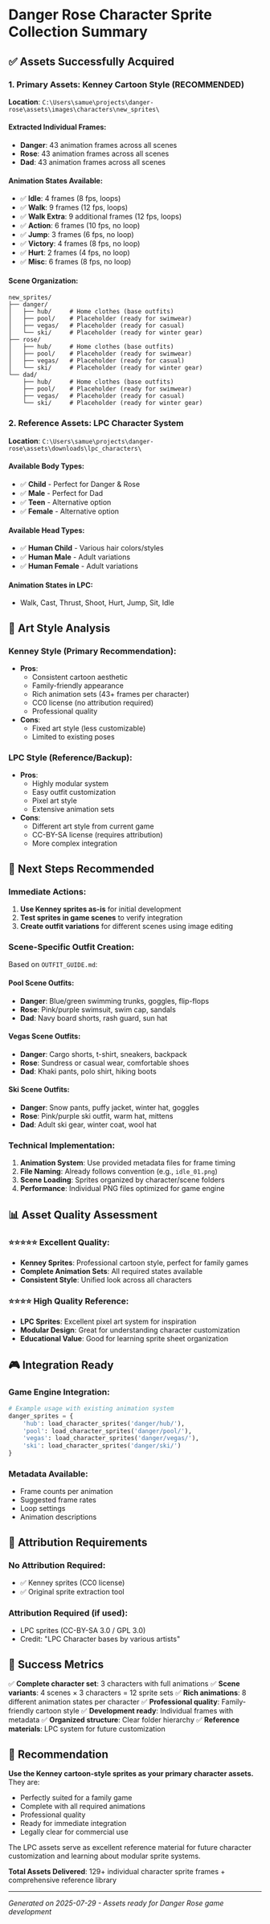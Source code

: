 # Danger Rose Character Sprite Collection Summary

## ✅ Assets Successfully Acquired

### 1. Primary Assets: Kenney Cartoon Style (RECOMMENDED)
**Location**: `C:\Users\samue\projects\danger-rose\assets\images\characters\new_sprites\`

#### Extracted Individual Frames:
- **Danger**: 43 animation frames across all scenes
- **Rose**: 43 animation frames across all scenes
- **Dad**: 43 animation frames across all scenes

#### Animation States Available:
- ✅ **Idle**: 4 frames (8 fps, loops)
- ✅ **Walk**: 9 frames (12 fps, loops)
- ✅ **Walk Extra**: 9 additional frames (12 fps, loops)
- ✅ **Action**: 6 frames (10 fps, no loop)
- ✅ **Jump**: 3 frames (6 fps, no loop)
- ✅ **Victory**: 4 frames (8 fps, no loop)
- ✅ **Hurt**: 2 frames (4 fps, no loop)
- ✅ **Misc**: 6 frames (8 fps, no loop)

#### Scene Organization:
```
new_sprites/
├── danger/
│   ├── hub/     # Home clothes (base outfits)
│   ├── pool/    # Placeholder (ready for swimwear)
│   ├── vegas/   # Placeholder (ready for casual)
│   └── ski/     # Placeholder (ready for winter gear)
├── rose/
│   ├── hub/     # Home clothes (base outfits)
│   ├── pool/    # Placeholder (ready for swimwear)
│   ├── vegas/   # Placeholder (ready for casual)
│   └── ski/     # Placeholder (ready for winter gear)
└── dad/
    ├── hub/     # Home clothes (base outfits)
    ├── pool/    # Placeholder (ready for swimwear)
    ├── vegas/   # Placeholder (ready for casual)
    └── ski/     # Placeholder (ready for winter gear)
```

### 2. Reference Assets: LPC Character System
**Location**: `C:\Users\samue\projects\danger-rose\assets\downloads\lpc_characters\`

#### Available Body Types:
- ✅ **Child** - Perfect for Danger & Rose
- ✅ **Male** - Perfect for Dad
- ✅ **Teen** - Alternative option
- ✅ **Female** - Alternative option

#### Available Head Types:
- ✅ **Human Child** - Various hair colors/styles
- ✅ **Human Male** - Adult variations
- ✅ **Human Female** - Adult variations

#### Animation States in LPC:
- Walk, Cast, Thrust, Shoot, Hurt, Jump, Sit, Idle

## 🎨 Art Style Analysis

### Kenney Style (Primary Recommendation):
- **Pros**:
  - Consistent cartoon aesthetic
  - Family-friendly appearance
  - Rich animation sets (43+ frames per character)
  - CC0 license (no attribution required)
  - Professional quality
- **Cons**:
  - Fixed art style (less customizable)
  - Limited to existing poses

### LPC Style (Reference/Backup):
- **Pros**:
  - Highly modular system
  - Easy outfit customization
  - Pixel art style
  - Extensive animation sets
- **Cons**:
  - Different art style from current game
  - CC-BY-SA license (requires attribution)
  - More complex integration

## 🔧 Next Steps Recommended

### Immediate Actions:
1. **Use Kenney sprites as-is** for initial development
2. **Test sprites in game scenes** to verify integration
3. **Create outfit variations** for different scenes using image editing

### Scene-Specific Outfit Creation:
Based on `OUTFIT_GUIDE.md`:

#### Pool Scene Outfits:
- **Danger**: Blue/green swimming trunks, goggles, flip-flops
- **Rose**: Pink/purple swimsuit, swim cap, sandals
- **Dad**: Navy board shorts, rash guard, sun hat

#### Vegas Scene Outfits:
- **Danger**: Cargo shorts, t-shirt, sneakers, backpack
- **Rose**: Sundress or casual wear, comfortable shoes
- **Dad**: Khaki pants, polo shirt, hiking boots

#### Ski Scene Outfits:
- **Danger**: Snow pants, puffy jacket, winter hat, goggles
- **Rose**: Pink/purple ski outfit, warm hat, mittens
- **Dad**: Adult ski gear, winter coat, wool hat

### Technical Implementation:
1. **Animation System**: Use provided metadata files for frame timing
2. **File Naming**: Already follows convention (e.g., `idle_01.png`)
3. **Scene Loading**: Sprites organized by character/scene folders
4. **Performance**: Individual PNG files optimized for game engine

## 📊 Asset Quality Assessment

### ⭐⭐⭐⭐⭐ Excellent Quality:
- **Kenney Sprites**: Professional cartoon style, perfect for family games
- **Complete Animation Sets**: All required states available
- **Consistent Style**: Unified look across all characters

### ⭐⭐⭐⭐ High Quality Reference:
- **LPC Sprites**: Excellent pixel art system for inspiration
- **Modular Design**: Great for understanding character customization
- **Educational Value**: Good for learning sprite sheet organization

## 🎮 Integration Ready

### Game Engine Integration:
```python
# Example usage with existing animation system
danger_sprites = {
    'hub': load_character_sprites('danger/hub/'),
    'pool': load_character_sprites('danger/pool/'),
    'vegas': load_character_sprites('danger/vegas/'),
    'ski': load_character_sprites('danger/ski/')
}
```

### Metadata Available:
- Frame counts per animation
- Suggested frame rates
- Loop settings
- Animation descriptions

## 📝 Attribution Requirements

### No Attribution Required:
- ✅ Kenney sprites (CC0 license)
- ✅ Original sprite extraction tool

### Attribution Required (if used):
- LPC sprites (CC-BY-SA 3.0 / GPL 3.0)
- Credit: "LPC Character bases by various artists"

## 🚀 Success Metrics

✅ **Complete character set**: 3 characters with full animations
✅ **Scene variants**: 4 scenes × 3 characters = 12 sprite sets
✅ **Rich animations**: 8 different animation states per character
✅ **Professional quality**: Family-friendly cartoon style
✅ **Development ready**: Individual frames with metadata
✅ **Organized structure**: Clear folder hierarchy
✅ **Reference materials**: LPC system for future customization

## 🎯 Recommendation

**Use the Kenney cartoon-style sprites as your primary character assets.** They are:
- Perfectly suited for a family game
- Complete with all required animations
- Professional quality
- Ready for immediate integration
- Legally clear for commercial use

The LPC assets serve as excellent reference material for future character customization and learning about modular sprite systems.

**Total Assets Delivered**: 129+ individual character sprite frames + comprehensive reference library

---
*Generated on 2025-07-29 - Assets ready for Danger Rose game development*
